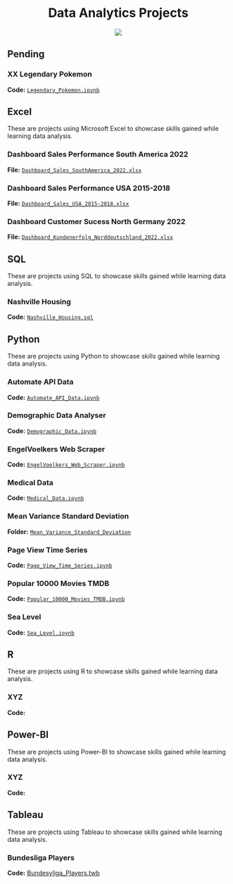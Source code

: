 <div align="center">
<h1>Data Analytics Projects</h1>
<img src="https://i.postimg.cc/K8mbkyhz/Logo-Black.png"/>
</div>

## Pending

### XX Legendary Pokemon
**Code:** [`Legendary_Pokemon.ipynb`](https://github.com/blackcrowX/Data_Analytics_Projects/blob/main/R/Legendary_Pokemon.ipynb)

## Excel

These are projects using Microsoft Excel to showcase skills gained while learning data analysis.

### Dashboard Sales Performance South America 2022
**File:** [`Dashboard_Sales_SouthAmerica_2022.xlsx`](https://github.com/blackcrowX/Data_Analytics_Projects/blob/main/Excel/Dashboard_Sales_SouthAmerica_2022.xlsx)

### Dashboard Sales Performance USA 2015-2018

**File:** [`Dashboard_Sales_USA_2015-2018.xlsx`](https://github.com/blackcrowX/Data_Analytics_Projects/blob/main/Excel/Dashboard_Sales_USA_2015-2018.xlsx)

### Dashboard Customer Sucess North Germany 2022
**File:** [`Dashboard_Kundenerfolg_Norddeutschland_2022.xlsx`](https://github.com/blackcrowX/Data_Analytics_Projects/blob/main/Excel/Dashboard_Kundenerfolg_Norddeutschland_2022.xlsx)

## SQL
These are projects using SQL to showcase skills gained while learning data analysis.

### Nashville Housing
**Code:** [`Nashville_Housing.sql`](https://github.com/blackcrowX/Data_Analytics_Projects/blob/main/SQL/Nashville_Housing.sql)

## Python

These are projects using Python to showcase skills gained while learning data analysis.

### Automate API Data
**Code:** [`Automate_API_Data.ipynb`](https://github.com/blackcrowX/Data_Analytics_Projects/blob/main/Python/Automate_API_Data.ipynb)

### Demographic Data Analyser
**Code:** [`Demographic_Data.ipynb`](https://github.com/blackcrowX/Data_Analytics_Projects/blob/main/Python/Demographic_Data.ipynb)

### EngelVoelkers Web Scraper
**Code:** [`EngelVoelkers_Web_Scraper.ipynb`](https://github.com/blackcrowX/Data_Analytics_Projects/blob/main/Python/EngelVoelkers_Web_Scraper.ipynb)

### Medical Data
**Code:** [`Medical_Data.ipynb`](https://github.com/blackcrowX/Data_Analytics_Projects/blob/main/Python/Medical_Data.ipynb)

### Mean Variance Standard Deviation
**Folder:** [`Mean_Variance_Standard_Deviation`](https://github.com/blackcrowX/Data_Analytics_Projects/blob/main/Python/Mean_Variance_Standard_Deviation)

### Page View Time Series
**Code:** [`Page_View_Time_Series.ipynb`](https://github.com/blackcrowX/Data_Analytics_Projects/blob/main/Python/Page_View_Time_Series.ipynb)

### Popular 10000 Movies TMDB
**Code:** [`Popular_10000_Movies_TMDB.ipynb`](https://github.com/blackcrowX/Data_Analytics_Projects/blob/main/Python/Popular_10000_Movies_TMDB.ipynb)

### Sea Level
**Code:** [`Sea_Level.ipynb`](https://github.com/blackcrowX/Data_Analytics_Projects/blob/main/Python/Sea_Level.ipynb)

## R
These are projects using R to showcase skills gained while learning data analysis.

### XYZ
**Code:**

## Power-BI
These are projects using Power-BI to showcase skills gained while learning data analysis.

### XYZ
**Code:**

## Tableau
These are projects using Tableau to showcase skills gained while learning data analysis.

### Bundesliga Players
**Code:** [Bundesyliga_Players.twb](https://github.com/blackcrowX/Data_Analytics_Projects/blob/main/Tableau/Bundesliga_Players.twb)
